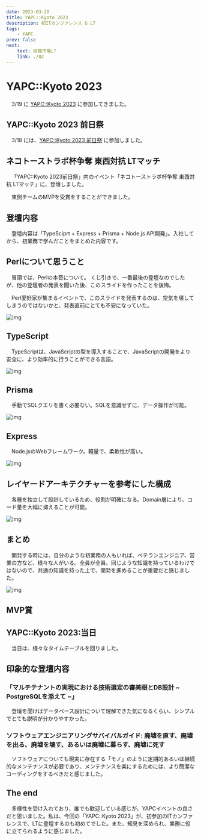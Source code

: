 ```yaml
---
date: 2023-03-20
title: YAPC::Kyoto 2023
description: 初ITカンファレンス & LT
tags: 
    - YAPC
prev: false
next:
    text: 函館市電LT
    link: ./02
---
```


# YAPC::Kyoto 2023
&emsp;3/19 に [YAPC::Kyoto 2023](https://yapcjapan.org/2023kyoto/) に参加してきました。

## YAPC::Kyoto 2023 前日祭
&emsp;3/18 には、[YAPC::Kyoto 2023 前日祭](https://yapcjapan.connpass.com/event/276583) に参加しました。

## ネコトーストラボ杯争奪 東西対抗 LTマッチ

&emsp;「YAPC::Kyoto 2023前日祭」内のイベント「ネコトーストラボ杯争奪 東西対抗 LTマッチ」に、登壇しました。

<X tweetId="1638784761748672514" />

&emsp;東側チームのMVPを受賞をすることができました。

## 登壇内容

&emsp;登壇内容は「TypeSciprt + Express + Prisma + Node.js API開発」。入社してから、初業務で学んだことをまとめた内容です。

## Perlについて思うこと

&emsp;冒頭では、Perlの本音について。
くじ引きで、一番最後の登壇なのでしたが、他の登壇者の発表を聞いた後、このスライドを作ったことを後悔。

&emsp;Perl愛好家が集まるイベントで、このスライドを発表するのは、空気を壊してしまうのではないかと、発表直前にとても不安になっていた。
 
![img](img/01/01.png)

## TypeScript
&emsp;TypeScriptは、JavaScriptの型を導入することで、JavaScriptの開発をより安全に、より効率的に行うことができる言語。

![img](img/01/02.png)

## Prisma
&emsp;手動でSQLクエリを書く必要ない。SQLを意識せずに、データ操作が可能。

![img](img/01/03.png)

## Express
&emsp;Node.jsのWebフレームワーク。軽量で、柔軟性が高い。

![img](img/01/04.png)

## レイヤードアーキテクチャーを参考にした構成
&emsp;各層を独立して設計しているため、役割が明確になる。Domain層により、コード量を大幅に抑えることが可能。

![img](img/01/05.png)

## まとめ
&emsp;開発する時には、自分のような初業務の人もいれば、ベテランエンジニア、営業の方など、様々な人がいる。全員が全員、同じような知識を持っているわけではないので、共通の知識を持った上で、開発を進めることが重要だと感じました。

![img](img/01/06.png)

## MVP賞

<X tweetId="1645386082308227072" />

## YAPC::Kyoto 2023:当日
&emsp;当日は、様々なタイムテーブルを回りました。

## 印象的な登壇内容

### 「マルチテナントの実現における技術選定の審美眼とDB設計 ~ PostgreSQLを添えて ~」

&emsp;登壇を聞けばデータベース設計について理解できた気になるくらい、シンプルでとても説明が分かりやすかった。

### ソフトウェアエンジニアリングサバイバルガイド: 廃墟を直す、廃墟を出る、廃墟を壊す、あるいは廃墟に暮らす、廃墟に死す

&emsp;ソフトウェアについても現実に存在する「モノ」のように定期的あるいは継続的なメンテナンスが必要であり、メンテナンスを楽にするためには、より簡潔なコーディングをするべきだと感じました。

## The end
&emsp;多様性を受け入れており、誰でも歓迎している感じが、YAPCイベントの良さだと思いました。私は、今回の「YAPC::Kyoto 2023」が、初参加のITカンファレンスで、LTに登壇するのも初めてでした。また、知見を深められ、業務に役に立てられるように感じました。